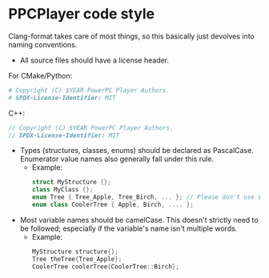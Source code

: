 # PPCPlayer code style

Clang-format takes care of most things, so this basically just devolves into naming conventions.

- All source files should have a license header.

For CMake/Python:

```cmake
# Copyright (C) $YEAR PowerPC Player Authors.
# SPDX-License-Identifier: MIT
```

C++:
```cpp
// Copyright (C) $YEAR PowerPC Player Authors.
// SPDX-License-Identifier: MIT
```

- Types (structures, classes, enums) should be declared as PascalCase. Enumerator value names also generally fall under this rule.
    - Example: 
        ```cpp
        struct MyStructure {};
        class MyClass {};
        enum Tree { Tree_Apple, Tree_Birch, ... }; // Please don't use classical enums
        enum class CoolerTree { Apple, Birch, .... };
        ```
- Most variable names should be camelCase. This doesn't strictly need to be followed; especially if the variable's name isn't multiple words.
    - Example:
        ```cpp
        MyStructure structure{};
        Tree theTree{Tree_Apple};
        CoolerTree coolerTree{CoolerTree::Birch};
        ```